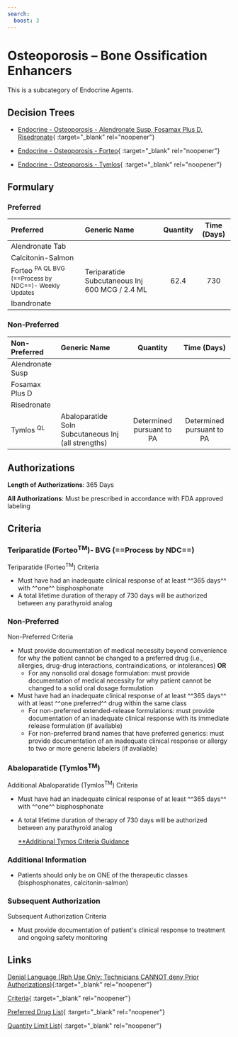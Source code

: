 ```yaml
---
search:
  boost: 3
---
```


# Osteoporosis – Bone Ossification Enhancers

This is a subcategory of Endocrine Agents.

## Decision Trees

- [Endocrine - Osteoporosis - Alendronate Susp, Fosamax Plus D, Risedronate](https://forms.office.com/Pages/ResponsePage.aspx?id=nPhjxpvvj0G9PUHkbAzgaN9UYz8EqmlIs3_TYn4TbXBUODZTREFZRjc1RFE5QkRQSTUyNlo2UVFIUiQlQCNjPTEkJUAjdD1n){ :target="_blank" rel="noopener"}

- [Endocrine - Osteoporosis - Forteo](https://forms.office.com/Pages/ResponsePage.aspx?id=nPhjxpvvj0G9PUHkbAzgaN9UYz8EqmlIs3_TYn4TbXBURUIxVVpFNzZDMFJXTTIzRU80WVU0OU1DTiQlQCNjPTEkJUAjdD1n){ :target="_blank" rel="noopener"}

- [Endocrine - Osteoporosis - Tymlos](https://forms.office.com/Pages/ResponsePage.aspx?id=nPhjxpvvj0G9PUHkbAzgaN9UYz8EqmlIs3_TYn4TbXBUQjJYTDdRTzBEWUgwVDQ5WEU5N1dXQUtMTyQlQCNjPTEkJUAjdD1n){ :target="_blank" rel="noopener"}

## Formulary

### Preferred

| Preferred                                                         | Generic Name                                   | Quantity | Time (Days) |
|:------------------------------------------------------------------|:-----------------------------------------------|:--------:|:-----------:|
| Alendronate Tab                                                   |                                                |          |             |
| Calcitonin-Salmon                                                 |                                                |          |             |
| Forteo <sup>PA QL BVG (==Process by NDC==)- Weekly Updates </sup> | Teriparatide Subcutaneous Inj 600 MCG / 2.4 ML |   62.4   |     730     |
| Ibandronate                                                       |                                                |          |             |

### Non-Preferred

| Non-Preferred        | Generic Name                                        |         Quantity          |        Time (Days)        |
|:---------------------|:----------------------------------------------------|:-------------------------:|:-------------------------:|
| Alendronate Susp     |                                                     |                           |                           |
| Fosamax Plus D       |                                                     |                           |                           |
| Risedronate          |                                                     |                           |                           |
| Tymlos <sup>QL</sup> | Abaloparatide Soln Subcutaneous Inj (all strengths) | Determined pursuant to PA | Determined pursuant to PA |

## Authorizations

**Length of Authorizations**: 365 Days

**All Authorizations**: Must be prescribed in accordance with FDA approved labeling

## Criteria

### Teriparatide (Forteo<sup>TM</sup>)- BVG (==Process by NDC==)

Teriparatide (Forteo<sup>TM</sup>) Criteria

- Must have had an inadequate clinical response of at least ^^365 days^^ with ^^one^^ bisphosphonate
- A total lifetime duration of therapy of 730 days will be authorized between any parathyroid analog

### Non-Preferred

Non-Preferred Criteria

- Must provide documentation of medical necessity beyond convenience for why the patient cannot be changed to a preferred drug (i.e., allergies, drug-drug interactions, contraindications, or intolerances) **OR**
    - For any nonsolid oral dosage formulation: must provide documentation of medical necessity for why patient cannot be changed to a solid oral dosage formulation
- Must have had an inadequate clinical response of at least ^^365 days^^ with at least ^^one preferred^^ drug within the same class
    - For non-preferred extended-release formulations: must provide documentation of an inadequate clinical response with its immediate release formulation (if available)
    - For non-preferred brand names that have preferred generics: must provide documentation of an inadequate clinical response or allergy to two or more generic labelers (if available)

### Abaloparatide (Tymlos<sup>TM</sup>)

Additional Abaloparatide (Tymlos<sup>TM</sup>) Criteria

- Must have had an inadequate clinical response of at least ^^365 days^^ with ^^one^^ bisphosphonate
- A total lifetime duration of therapy of 730 days will be authorized between any parathyroid analog

  [**Additional Tymos Criteria Guidance](https://special-spoon-f542dccd.pages.github.io/Pharmacist%20Reference%20Guide/Medication%20Guidance/tymlos/?h=tymlos)

### Additional Information

- Patients should only be on ONE of the therapeutic classes (bisphosphonates, calcitonin-salmon)

### Subsequent Authorization

Subsequent Authorization Criteria

- Must provide documentation of patient's clinical response to treatment and ongoing safety monitoring

## Links

[Denial Language (Rph Use Only: Technicians CANNOT deny Prior Authorizations)](https://mygainwell-my.sharepoint.com.mcas.ms/:w:/r/personal/rachel_carpenter_gainwelltechnologies_com/_layouts/15/Doc.aspx?sourcedoc=%7B73347C85-1D40-4514-80E9-9628185B51B4%7D&file=Denial%20Language%20Updated%2001012024.docx&action=embedview&mobiledirect=true&wdStartOn=55){:target="_blank" rel="noopener"} 

[Criteria](https://spbm.medicaid.ohio.gov/SPDocumentLibrary/DocumentLibrary/UPDL/UPDL%20criteria%20effective%2001.01.2024.pdf#page=63){ :target="_blank" rel="noopener"} 

[Preferred Drug List](https://spbm.medicaid.ohio.gov/SPDocumentLibrary/DocumentLibrary/UPDL/UPDL%20effective%2001.01.2024.pdf#page=22){ :target="_blank" rel="noopener"}

[Quantity Limit List](https://spbm.medicaid.ohio.gov/SPDocumentLibrary/DocumentLibrary/UPDL/Quantity%20Limits.pdf){ :target="_blank" rel="noopener"}

